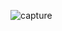 ![capture](https://cloud.githubusercontent.com/assets/23516674/25778263/f037d066-3316-11e7-830e-9f9a083c8027.PNG)
